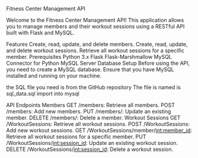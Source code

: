 Fitness Center Management API




Welcome to the Fitness Center Management API! This application allows you to manage members and their workout sessions using a RESTful API built with Flask and MySQL.

Features
Create, read, update, and delete members.
Create, read, update, and delete workout sessions.
Retrieve all workout sessions for a specific member.
Prerequisites
Python 3.x
Flask
Flask-Marshmallow
MySQL Connector for Python
MySQL Server
Database Setup
Before using the API, you need to create a MySQL database. Ensure that you have MySQL installed and running on your machine.

the SQL  file you need is from the GitHub repository  The file is named is  sql_data.sql 
import into   mysql 


API Endpoints
Members
GET /members: Retrieve all members.
POST /members: Add new members.
PUT /members/<id>: Update an existing member.
DELETE /members/<id>: Delete a member.
Workout Sessions
GET /WorkoutSessions: Retrieve all workout sessions.
POST /WorkoutSessions: Add new workout sessions.
GET /WorkoutSessions/member/<int:member_id>: Retrieve all workout sessions for a specific member.
PUT /WorkoutSessions/<int:session_id>: Update an existing workout session.
DELETE /WorkoutSessions/<int:session_id>: Delete a workout session.
